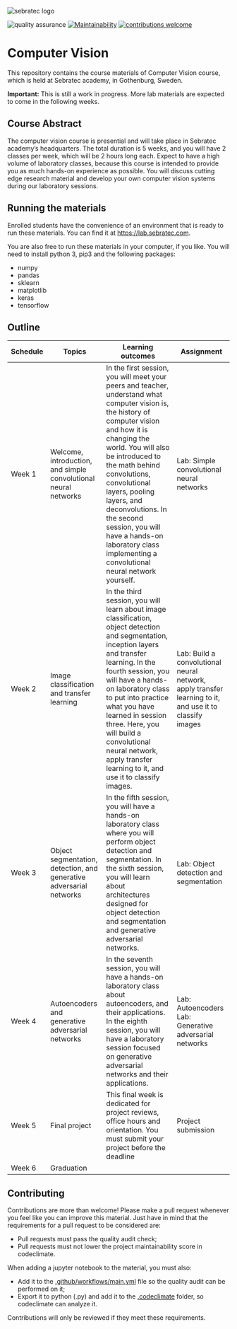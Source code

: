 ![sebratec logo](https://user-images.githubusercontent.com/20716798/74448368-1ea07e80-4e7b-11ea-9e73-5c29ad328fc0.png)

![quality assurance](https://github.com/sebratec-academy/computer-vision/workflows/quality%20assurance/badge.svg)
[![Maintainability](https://api.codeclimate.com/v1/badges/5772d3acc11fdc3a9b4e/maintainability)](https://codeclimate.com/github/sebratec-academy/computer-vision/maintainability)
[![contributions welcome](https://img.shields.io/badge/contributions-welcome-brightgreen.svg?style=flat)](https://github.com/sebratec-academy/deep-learning-foundation/issues)

# Computer Vision

This repository contains the course materials of Computer Vision course, which is held at Sebratec academy, in Gothenburg, Sweden.

**Important:** This is still a work in progress. More lab materials are expected to come in the following weeks.

## Course Abstract

The computer vision course is presential and will take place in Sebratec academy’s headquarters. The total duration is 5 weeks, and you will have 2 classes per week, which will be 2 hours long each. Expect to have a high volume of laboratory classes, because this course is intended to provide you as much hands-on experience as possible. You will discuss cutting edge research material and develop your own computer vision systems during our laboratory sessions.

## Running the materials

Enrolled students have the convenience of an environment that is ready to run these materials. You can find it at https://lab.sebratec.com.

You are also free to run these materials in your computer, if you like. You will need to install python 3, pip3 and the following packages:

- numpy
- pandas
- sklearn
- matplotlib
- keras
- tensorflow

## Outline 

| Schedule                                    | Topics                                           | Learning outcomes                                                                                                                                                                                                                                                                                                                                                                                                                                            | Assignment                                                                                                                                      |
|---------------------------------------------|--------------------------------------------------|--------------------------------------------------------------------------------------------------------------------------------------------------------------------------------------------------------------------------------------------------------------------------------------------------------------------------------------------------------------------------------------------------------------------------------------------------------------|-------------------------------------------------------------------------------------------------------------------------------------------------|
| Week 1            | Welcome, introduction, and simple convolutional neural networks |In the first session, you will meet your peers and teacher, understand what computer vision is, the history of computer vision and how it is changing the world. You will also be introduced to the math behind convolutions, convolutional layers, pooling layers, and deconvolutions. In the second session, you will have a hands-on laboratory class implementing a convolutional neural network yourself.                             | Lab: Simple convolutional neural networks                                                                                      |
| Week 2            | Image classification and transfer learning                 | In the third session, you will learn about image classification, object detection and segmentation, inception layers and transfer learning. In the fourth session, you will have a hands-on laboratory class to put into practice what you have learned in session three. Here, you will build a convolutional neural network, apply transfer learning to it, and use it to classify images. | Lab: Build a convolutional neural network, apply transfer learning to it, and use it to classify images                      |
| Week 3           | Object segmentation, detection, and generative adversarial networks           | In the fifth session, you will have a hands-on laboratory class where you will perform object detection and segmentation. In the sixth session, you will learn about architectures designed for object detection and segmentation and generative adversarial networks.                                                                                            | Lab: Object detection and segmentation                                                                                                                          |
| Week 4           | Autoencoders and generative adversarial networks              | In the seventh session, you will have a hands-on laboratory class about autoencoders, and their applications. In the eighth session, you will have a laboratory session focused on generative adversarial networks and their applications.                                                                                                        | Lab: Autoencoders Lab: Generative adversarial networks |
| Week 5 | Final project                                    | This final week is dedicated for project reviews, office hours and orientation. You must submit your project before the deadline                                                                                                                                                                                                                                                                                                                             | Project submission                                                                                                                              |
| Week 6                    | Graduation                                       |                                                                                                                                                                                                                                                                                                                                                                                                                                                              |                                                                                                                                                 |


## Contributing
Contributions are more than welcome! Please make a pull request whenever you feel like you can improve this material. Just have in mind that the requirements for a pull request to be considered are:

- Pull requests must pass the quality audit check;
- Pull requests must not lower the project maintainability score in codeclimate.

When adding a jupyter notebook to the material, you must also:

- Add it to the [.github/workflows/main.yml](https://github.com/sebratec/deep-learning-foundation/blob/master/.github/workflows/main.yml) file so the quality audit can be performed on it;
- Export it to python (.py) and add it to the [.codeclimate](https://github.com/sebratec/deep-learning-foundation/tree/master/.codeclimate) folder, so codeclimate can analyze it.

Contributions will only be reviewed if they meet these requirements.
